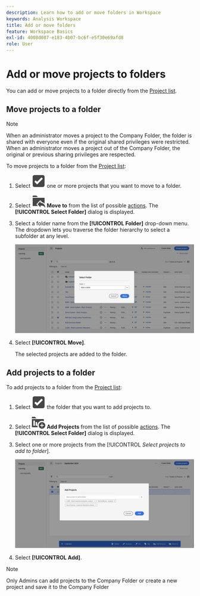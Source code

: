 ```yaml
---
description: Learn how to add or move folders in Workspace
keywords: Analysis Workspace
title: Add or move folders
feature: Workspace Basics
exl-id: 4008d087-e183-4b07-bc6f-e5f30e69afd8
role: User
---
```

# Add or move projects to folders

You can add or move projects to a folder directly from the [Project list](/help/analysis-workspace/build-workspace-project/freeform-overview.md#project-list).

## Move projects to a folder

>[!NOTE]
>
>When an administrator moves a project to the Company Folder, the folder is shared with everyone even if the original shared privileges were restricted. When an administrator moves a project out of the Company Folder, the original or previous sharing privileges are respected.
>

To move projects to a folder from the [Project list](/help/analysis-workspace/build-workspace-project/freeform-overview.md#project-list):

1. Select ![SelectBox](/help/assets/icons/SelectBox.svg) one or more projects that you want to move to a folder.

1. Select ![FolderAddTo](/help/assets/icons/FolderAddTo.svg) **Move to** from the list of possible [actions](/help/analysis-workspace/build-workspace-project/freeform-overview.md#actions). The **[!UICONTROL Select Folder]** dialog is displayed.

1. Select a folder name from the **[!UICONTROL Folder]** drop-down menu. The dropdown lets you traverse the folder hierarchy to select a subfolder at any level.

    ![The Select Folder view showing the drop down menu and available subfolders.](/help/analysis-workspace/build-workspace-project/assets/add-projects.png)

1. Select **[!UICONTROL Move]**.


    The selected projects are added to the folder.


## Add projects to a folder

To add projects to a folder from the [Project list](/help/analysis-workspace/build-workspace-project/freeform-overview.md#project-list):

1. Select ![SelectBox](/help/assets/icons/SelectBox.svg) the folder that you want to add projects to.

1. Select ![ProjectAdd](/help/assets/icons/ProjectAdd.svg) **Add Projects** from the list of possible [actions](/help/analysis-workspace/build-workspace-project/freeform-overview.md#actions). The **[!UICONTROL Select Folder]** dialog is displayed.

1. Select one or more projects from the [!UICONTROL *Select projects to add to folder*].

   ![The Select Folder view showing the drop down menu and available subfolders.](/help/analysis-workspace/build-workspace-project/assets/add-projects-folder.png)

1. Select **[!UICONTROL Add]**.

>[!NOTE]
>
>Only Admins can add projects to the Company Folder or create a new project and save it to the Company Folder
